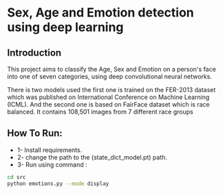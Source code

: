 # Sex, Age and Emotion detection using deep learning

## Introduction

This project aims to classify the Age, Sex and Emotion on a person's face into one of seven categories, using deep 
convolutional neural networks. 

There is two models used the first one is trained on the FER-2013 dataset which was published on International 
Conference on Machine Learning (ICML). And the second one is based on FairFace dataset which is race balanced. It
contains 108,501 images from 7 different race groups

## How To Run:
* 1- Install requirements.
* 2- change the path to the (state_dict_model.pt) path.
* 3- Run using command : 
```bash
cd src
python emotions.py --mode display
```
